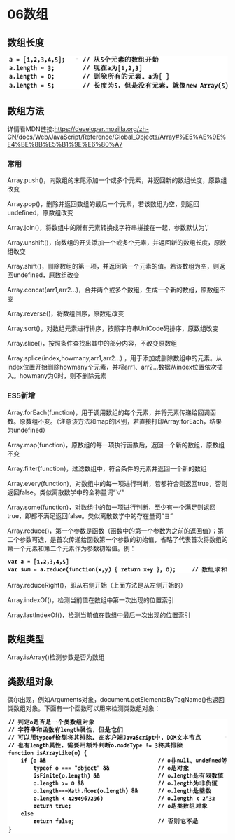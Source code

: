 # 06数组

## 数组长度

![image-20230227203148266](assets/image-20230227203148266.png)

## 数组方法

详情看MDN链接:https://developer.mozilla.org/zh-CN/docs/Web/JavaScript/Reference/Global_Objects/Array#%E5%AE%9E%E4%BE%8B%E5%B1%9E%E6%80%A7

### 常用

Array.push()，向数组的末尾添加一个或多个元素，并返回新的数组长度，原数组改变

Array.pop()，删除并返回数组的最后一个元素，若该数组为空，则返回undefined，原数组改变

Array.join()，将数组中的所有元素转换成字符串拼接在一起，参数默认为','

Array.unshift()，向数组的开头添加一个或多个元素，并返回新的数组长度，原数组改变

Array.shift()，删除数组的第一项，并返回第一个元素的值。若该数组为空，则返回undefined，原数组改变

Array.concat(arr1,arr2…)，合并两个或多个数组，生成一个新的数组，原数组不变

Array.reverse()，将数组倒序，原数组改变

Array.sort()，对数组元素进行排序，按照字符串UniCode码排序，原数组改变

Array.slice()，按照条件查找出其中的部分内容，不改变原数组

Array.splice(index,howmany,arr1,arr2…) ，用于添加或删除数组中的元素。从index位置开始删除howmany个元素，并将arr1、arr2…数据从index位置依次插入。howmany为0时，则不删除元素

### ES5新增

Array.forEach(function)，用于调用数组的每个元素，并将元素传递给回调函数。原数组不变。（注意该方法和map的区别，若直接打印Array.forEach，结果为undefined）

Array.map(function)，原数组的每一项执行函数后，返回一个新的数组，原数组不变

Array.filter(function)，过滤数组中，符合条件的元素并返回一个新的数组

Array.every(function)，对数组中的每一项进行判断，若都符合则返回true，否则返回false。类似离散数学中的全称量词“∀”

Array.some(function)，对数组中的每一项进行判断，至少有一个满足则返回true，即都不满足返回false。类似离散数学中的存在量词“∃”

Array.reduce()，第一个参数是函数（函数中的第一个参数为之前的返回值）；第二个参数可选，是首次传递给函数第一个参数的初始值，省略了代表首次将数组的第一个元素和第二个元素作为参数初始值。例：

![image-20230227211903951](assets/image-20230227211903951.png)

Array.reduceRight()，即从右侧开始（上面方法是从左侧开始的）

Array.indexOf()，检测当前值在数组中第一次出现的位置索引

Array.lastIndexOf()，检测当前值在数组中最后一次出现的位置索引

## 数组类型

Array.isArray()检测参数是否为数组

## 类数组对象

偶尔出现，例如Arguments对象，document.getElementsByTagName()也返回类数组对象。下面有一个函数可以用来检测类数组对象：

![image-20230227214405971](assets/image-20230227214405971.png)